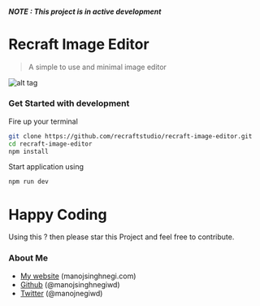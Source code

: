 ##### NOTE : This project is in active development

# Recraft Image Editor
> A simple to use and minimal image editor

![alt tag](http://manojsinghnegi.com/img/recraft.gif)

### Get Started with development

Fire up your terminal
```sh
git clone https://github.com/recraftstudio/recraft-image-editor.git
cd recraft-image-editor
npm install
```
Start application using 
```sh
npm run dev
```

# Happy Coding

Using this ? then please star this Project and feel free to contribute.

### About Me

 * [My website](http://manojsinghnegi.com) (manojsinghnegi.com)
 * [Github](http://github.com/manojsinghnegiwd) (@manojsinghnegiwd)
 * [Twitter](http://twitter.com/manojnegiwd) (@manojnegiwd)